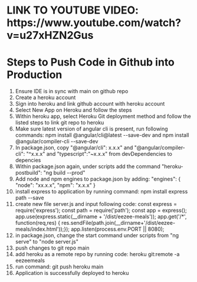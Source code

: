 <h1>LINK TO YOUTUBE VIDEO: https://www.youtube.com/watch?v=u27xHZN2Gus </h1>
<h1>Steps to Push Code in Github into Production</h1>
<ol> 
  <li>Ensure IDE is in sync with main on github repo</li>
  <li>Create a heroku account</li>
  <li>Sign into heroku and link github account with heroku account</li>
  <li>Select New App on Heroku and follow the steps</li>
  <li>Within heroku app, select Heroku Git deployment method and follow the listed steps to link git repo to heroku</li>
  <li>Make sure latest version of angular cli is present, run following commands: npm install @angular/cli@latest --save-dev and npm install @angular/compiler-cli --save-dev</li>
  <li>In package.json, copy "@angular/cli": x.x.x" and "@angular/compiler-cli": "^x.x.x" and "typescript":"~x.x.x" from devDependencies to depencies</li>
  <li>Within package.json again, under scripts add the command "heroku-postbuild": "ng build --prod"</li>
  <li>Add node and npm engines to package.json by adding: "engines": {
    "node": "xx.x.x",
    "npm": "x.x.x"
  }</li>
  <li>install express to application by running command: npm install express path --save</li>
  <li>create new file server.js and input following code: const express = require('express');
const path = require('path');
const app = express();
app.use(express.static(__dirname + '/dist/eezee-meals'));
app.get('/*', function(req,res) {
res.sendFile(path.join(__dirname+'/dist/eezee-meals/index.html'));});
app.listen(process.env.PORT || 8080);
</li>
  <li>in package.json, change the start command under scripts from "ng serve" to "node server.js"</li>
  <li>push changes to git repo main</li>
  <li>add heroku as a remote repo by running code: heroku git:remote -a eezeemeals</li>
  <li>run command: git push heroku main</li>
  <li>Application is successfully deployed to heroku</li>
</ol>

